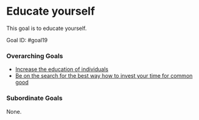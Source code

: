 # Educate yourself

This goal is to educate yourself.

Goal ID: #goal19

### Overarching Goals
- [Increase the education of individuals](increase-education.md)
- [Be on the search for the best way how to invest your time for common good](find-best-way-to-contribute-to-common-good.md)

### Subordinate Goals
None.
